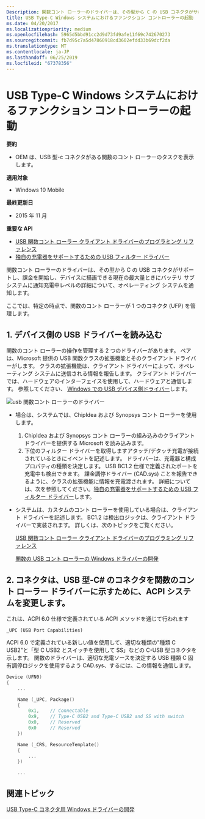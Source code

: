 ```yaml
---
Description: 関数コント ローラーのドライバーは、その型から C の USB コネクタがサポートし、課金を開始し、デバイスに描画できる現在の最大量ときにバッテリ サブシステムに通知充電中レベルの詳細について、オペレーティング システムを通知します。
title: USB Type-C Windows システムにおけるファンクション コントローラーの起動
ms.date: 04/20/2017
ms.localizationpriority: medium
ms.openlocfilehash: 5965d5bbd91cc2d9d73fd9afe11f69c742670273
ms.sourcegitcommit: fb7d95c7a5d47860918cd3602efdd33b69dcf2da
ms.translationtype: MT
ms.contentlocale: ja-JP
ms.lasthandoff: 06/25/2019
ms.locfileid: "67378356"
---
```

# <a name="bring-up-the-function-controller-on-a-usb-type-c-windows-system"></a>USB Type-C Windows システムにおけるファンクション コントローラーの起動


**要約**

-   OEM は、USB 型-c コネクタがある関数のコント ローラーのタスクを表示します。

**適用対象**

-   Windows 10 Mobile

**最終更新日**

-   2015 年 11 月

**重要な API**

-   [USB 関数コント ローラー クライアント ドライバーのプログラミング リファレンス](https://docs.microsoft.com/previous-versions/windows/hardware/drivers/mt188010(v=vs.85))
-   [独自の充電器をサポートするための USB フィルター ドライバー](https://docs.microsoft.com/previous-versions/windows/hardware/drivers/mt188012(v=vs.85))

関数コント ローラーのドライバーは、その型から C の USB コネクタがサポートし、課金を開始し、デバイスに描画できる現在の最大量ときにバッテリ サブシステムに通知充電中レベルの詳細について、オペレーティング システムを通知します。

ここでは、特定の時点で、関数のコント ローラーが 1 つのコネクタ (UFP) を管理します。

## <a name="1-load-the-usb-device-side-drivers"></a>1. デバイス側の USB ドライバーを読み込む


関数のコント ローラーの操作を管理する 2 つのドライバーがあります。 ペアは、Microsoft 提供の USB 関数クラスの拡張機能とそのクライアント ドライバーがします。 クラスの拡張機能は、クライアント ドライバーによって、オペレーティング システムに送信される情報を報告します。 クライアント ドライバーでは、ハードウェアのインターフェイスを使用して、ハードウェアと通信します。 参照してください、 [Windows での USB デバイス側ドライバー](usb-device-side-drivers-in-windows.md)します。

![usb 関数コント ローラーのドライバー](images/function-controller.png)

-   場合は、システムでは、ChipIdea および Synopsys コント ローラーを使用します。
    1.  ChipIdea および Synopsys コント ローラーの組み込みのクライアント ドライバーを提供する Microsoft を読み込みます。
    2.  下位のフィルター ドライバーを取得しますアタッチ/デタッチ充電が接続されているときにイベントを記述します。 ドライバーは、充電器と構成プロパティの種類を決定します。 USB BC1.2 仕様で定義されたポートを充電中も検出できます。 課金調停ドライバー (CAD.sys) ことを報告できるように、クラスの拡張機能に情報を充電渡されます。 詳細については、次を参照してください。[独自の充電器をサポートするための USB フィルター ドライバー](https://docs.microsoft.com/previous-versions/windows/hardware/drivers/mt188012(v=vs.85))します。
-   システムは、カスタムのコント ローラーを使用している場合は、クライアント ドライバーを記述します。 BC1.2 は検出ロジックは、クライアント ドライバーで実装されます。 詳しくは、次のトピックをご覧ください。

    [USB 関数コント ローラー クライアント ドライバーのプログラミング リファレンス](https://docs.microsoft.com/previous-versions/windows/hardware/drivers/mt188010(v=vs.85))

    [関数の USB コント ローラーの Windows ドライバーの開発](developing-windows-drivers-for-usb-function-controllers.md)

## <a name="2-modify-system-acpi-to-indicate-to-the-function-controller-driver-that-the-connector-is-a-usb-type-c-connector"></a>2. コネクタは、USB 型-C# のコネクタを関数のコント ローラー ドライバーに示すために、ACPI システムを変更します。


これは、ACPI 6.0 仕様で定義されている ACPI メソッドを通じて行われます

`_UPC (USB Port Capabilities)`

ACPI 6.0 で定義されている新しい値を使用して、適切な種類の"種類 C USB2"と「型 C USB2 とスイッチを使用して SS」などの C-USB 型コネクタを示します。 関数のドライバーは、適切な充電ソースを決定する USB 種類 C 固有調停ロジックを使用するよう CAD.sys、するには、この情報を通信します。

```cpp
Device (UFN0)
{
    ...

    Name (_UPC, Package()
    {
        0x1,    // Connectable
        0x9,    // Type-C USB2 and Type-C USB2 and SS with switch
        0x0,    // Reserved
        0x0     // Reserved
    })

    Name (_CRS, ResourceTemplate()
    {
        ...
    })

    ...
```

## <a name="related-topics"></a>関連トピック
[USB Type-C コネクタ用 Windows ドライバーの開発](developing-windows-drivers-for-usb-type-c-connectors.md)  



